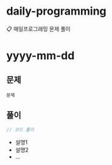 # daily-programming
📋 매일프로그래밍 문제 풀이


# yyyy-mm-dd

## 문제
```
문제
```

## 풀이
```javascript
// 코드 풀이
```

- 설명1
- 설명2
- ...
